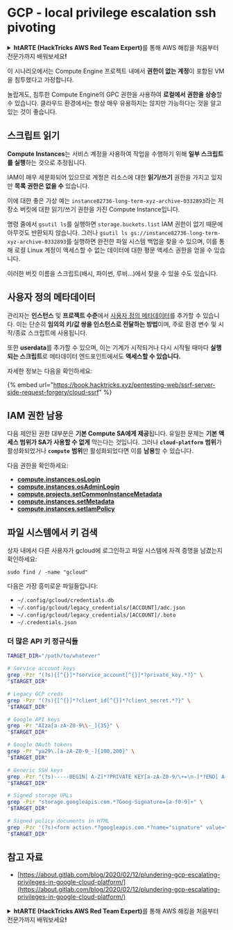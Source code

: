 # GCP - local privilege escalation ssh pivoting

<details>

<summary><strong>htARTE (HackTricks AWS Red Team Expert)</strong>를 통해 AWS 해킹을 처음부터 전문가까지 배워보세요<strong>!</strong></summary>

HackTricks를 지원하는 다른 방법:

* **회사를 HackTricks에서 광고하거나 HackTricks를 PDF로 다운로드**하려면 [**SUBSCRIPTION PLANS**](https://github.com/sponsors/carlospolop)를 확인하세요!
* [**공식 PEASS & HackTricks 스웨그**](https://peass.creator-spring.com)를 얻으세요.
* [**The PEASS Family**](https://opensea.io/collection/the-peass-family)를 발견하세요. 독점적인 [**NFTs**](https://opensea.io/collection/the-peass-family) 컬렉션입니다.
* 💬 [**Discord 그룹**](https://discord.gg/hRep4RUj7f) 또는 [**텔레그램 그룹**](https://t.me/peass)에 **참여**하거나 **Twitter**에서 **팔로우**하세요. 🐦 [**@carlospolopm**](https://twitter.com/carlospolopm)**.**
* **Hacking 트릭을 공유하려면** [**HackTricks**](https://github.com/carlospolop/hacktricks) 및 [**HackTricks Cloud**](https://github.com/carlospolop/hacktricks-cloud) github 저장소에 PR을 제출하세요.

</details>

이 시나리오에서는 Compute Engine 프로젝트 내에서 **권한이 없는 계정**이 포함된 VM을 침투했다고 가정합니다.

놀랍게도, 침투한 Compute Engine의 GPC 권한을 사용하여 **로컬에서 권한을 상승**할 수 있습니다. 클라우드 환경에서는 항상 매우 유용하지는 않지만 가능하다는 것을 알고 있는 것이 좋습니다.

## 스크립트 읽기 <a href="#follow-the-scripts" id="follow-the-scripts"></a>

**Compute Instances**는 서비스 계정을 사용하여 작업을 수행하기 위해 **일부 스크립트를 실행**하는 것으로 추정됩니다.

IAM이 매우 세분화되어 있으므로 계정은 리소스에 대한 **읽기/쓰기** 권한을 가지고 있지만 **목록 권한은 없을 수** 있습니다.

이에 대한 좋은 가상 예는 `instance82736-long-term-xyz-archive-0332893`라는 저장소 버킷에 대한 읽기/쓰기 권한을 가진 Compute Instance입니다.

명령 줄에서 `gsutil ls`를 실행하면 `storage.buckets.list` IAM 권한이 없기 때문에 아무것도 반환되지 않습니다. 그러나 `gsutil ls gs://instance82736-long-term-xyz-archive-0332893`를 실행하면 완전한 파일 시스템 백업을 찾을 수 있으며, 이를 통해 로컬 Linux 계정이 액세스할 수 없는 데이터에 대한 평문 액세스 권한을 얻을 수 있습니다.

이러한 버킷 이름을 스크립트(배시, 파이썬, 루비...)에서 찾을 수 있을 수도 있습니다.

## 사용자 정의 메타데이터

관리자는 **인스턴스** 및 **프로젝트 수준**에서 [사용자 정의 메타데이터](https://cloud.google.com/compute/docs/storing-retrieving-metadata#custom)를 추가할 수 있습니다. 이는 단순히 **임의의 키/값 쌍을 인스턴스로 전달하는 방법**이며, 주로 환경 변수 및 시작/종료 스크립트에 사용됩니다.

또한 **userdata**를 추가할 수 있으며, 이는 기계가 시작되거나 다시 시작될 때마다 **실행되는 스크립트**로 메타데이터 엔드포인트에서도 **액세스할 수 있습니다.**

자세한 정보는 다음을 확인하세요:

{% embed url="https://book.hacktricks.xyz/pentesting-web/ssrf-server-side-request-forgery/cloud-ssrf" %}

## IAM 권한 남용

다음 제안된 권한 대부분은 **기본 Compute SA에게 제공**됩니다. 유일한 문제는 **기본 액세스 범위가 SA가 사용할 수 없게** 막는다는 것입니다. 그러나 **`cloud-platform`** **범위**가 활성화되었거나 **`compute`** **범위**만 활성화되었다면 이를 **남용**할 수 있습니다.

다음 권한을 확인하세요:

* [**compute.instances.osLogin**](gcp-compute-privesc/#compute.instances.oslogin)
* [**compute.instances.osAdminLogin**](gcp-compute-privesc/#compute.instances.osadminlogin)
* [**compute.projects.setCommonInstanceMetadata**](gcp-compute-privesc/#compute.projects.setcommoninstancemetadata)
* [**compute.instances.setMetadata**](gcp-compute-privesc/#compute.instances.setmetadata)
* [**compute.instances.setIamPolicy**](gcp-compute-privesc/#compute.instances.setiampolicy)

## 파일 시스템에서 키 검색

상자 내에서 다른 사용자가 gcloud에 로그인하고 파일 시스템에 자격 증명을 남겼는지 확인하세요:

```
sudo find / -name "gcloud"
```

다음은 가장 흥미로운 파일들입니다:

* `~/.config/gcloud/credentials.db`
* `~/.config/gcloud/legacy_credentials/[ACCOUNT]/adc.json`
* `~/.config/gcloud/legacy_credentials/[ACCOUNT]/.boto`
* `~/.credentials.json`

### 더 많은 API 키 정규식들

```bash
TARGET_DIR="/path/to/whatever"

# Service account keys
grep -Pzr "(?s){[^{}]*?service_account[^{}]*?private_key.*?}" \
"$TARGET_DIR"

# Legacy GCP creds
grep -Pzr "(?s){[^{}]*?client_id[^{}]*?client_secret.*?}" \
"$TARGET_DIR"

# Google API keys
grep -Pr "AIza[a-zA-Z0-9\\-_]{35}" \
"$TARGET_DIR"

# Google OAuth tokens
grep -Pr "ya29\.[a-zA-Z0-9_-]{100,200}" \
"$TARGET_DIR"

# Generic SSH keys
grep -Pzr "(?s)-----BEGIN[ A-Z]*?PRIVATE KEY[a-zA-Z0-9/\+=\n-]*?END[ A-Z]*?PRIVATE KEY-----" \
"$TARGET_DIR"

# Signed storage URLs
grep -Pir "storage.googleapis.com.*?Goog-Signature=[a-f0-9]+" \
"$TARGET_DIR"

# Signed policy documents in HTML
grep -Pzr '(?s)<form action.*?googleapis.com.*?name="signature" value=".*?">' \
"$TARGET_DIR"
```

## 참고 자료

* [https://about.gitlab.com/blog/2020/02/12/plundering-gcp-escalating-privileges-in-google-cloud-platform/](https://about.gitlab.com/blog/2020/02/12/plundering-gcp-escalating-privileges-in-google-cloud-platform/)

<details>

<summary><strong>htARTE (HackTricks AWS Red Team Expert)</strong>를 통해 AWS 해킹을 처음부터 전문가까지 배워보세요<strong>!</strong></summary>

HackTricks를 지원하는 다른 방법:

* **회사를 HackTricks에서 광고하거나 HackTricks를 PDF로 다운로드**하려면 [**SUBSCRIPTION PLANS**](https://github.com/sponsors/carlospolop)를 확인하세요!
* [**공식 PEASS & HackTricks 스웨그**](https://peass.creator-spring.com)를 얻으세요.
* [**The PEASS Family**](https://opensea.io/collection/the-peass-family)를 발견하세요. 독점적인 [**NFTs**](https://opensea.io/collection/the-peass-family) 컬렉션입니다.
* 💬 [**Discord 그룹**](https://discord.gg/hRep4RUj7f) 또는 [**텔레그램 그룹**](https://t.me/peass)에 **참여**하거나 **Twitter** 🐦 [**@carlospolopm**](https://twitter.com/carlospolopm)**을** **팔로우**하세요.
* **HackTricks**와 **HackTricks Cloud** github 저장소에 PR을 제출하여 **해킹 기교를 공유**하세요.

</details>
